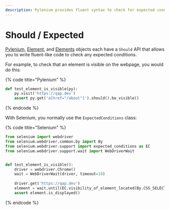 ```yaml
---
description: Pylenium provides fluent syntax to check for expected conditions.
---
```


# Should / Expected

[Pylenium](should.md), [Element](should-1.md), and [Elements](elements.should.md) objects each have a `Should` API that allows you to write fluent-like code to check any expected conditions.

For example, to check that an element is visible on the webpage, you would do this:

{% code title="Pylenium" %}
```python
def test_element_is_visible(py):
    py.visit('https://qap.dev')
    assert py.get('a[href="/about"]').should().be_visible()
```
{% endcode %}

With Selenium, you normally use the `ExpectedConditions` class:

{% code title="Selenium" %}
```python
from selenium import webdriver
from selenium.webdriver.common.by import By
from selenium.webdriver.support import expected_conditions as EC
from selenium.webdriver.support.wait import WebDriverWait


def test_element_is_visible():
    driver = webdriver.Chrome()
    wait = WebDriverWait(driver, timeout=10)
    
    driver.get('https://qap.dev')
    element = wait.until(EC.visibility_of_element_located(By.CSS_SELECTOR, 'a[href="/about"]'))
    assert element.is_displayed()
```
{% endcode %}
